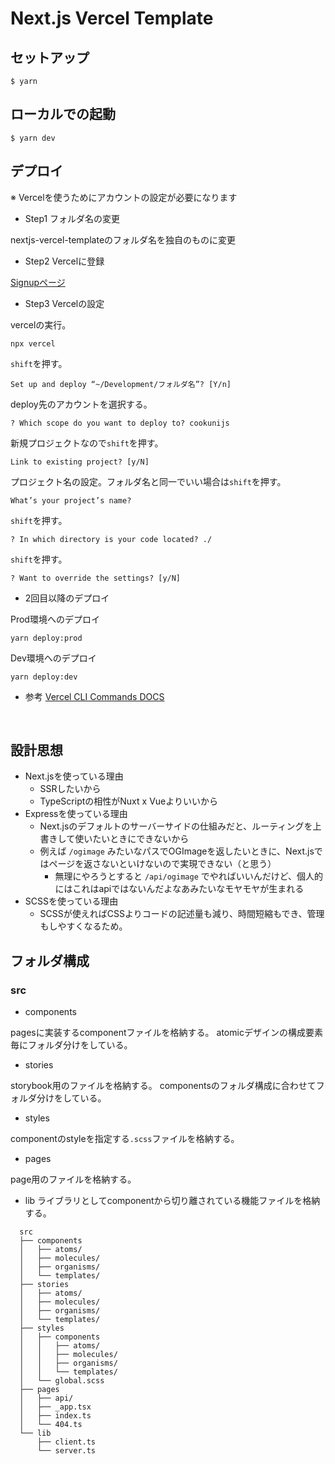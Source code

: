 # Next.js Vercel Template

## セットアップ
```
$ yarn
```


## ローカルでの起動
```
$ yarn dev
```


## デプロイ
※ Vercelを使うためにアカウントの設定が必要になります

- Step1 フォルダ名の変更

nextjs-vercel-templateのフォルダ名を独自のものに変更


- Step2 Vercelに登録

<a href="https://vercel.com/signup">Signupページ</a>


- Step3 Vercelの設定

vercelの実行。
```
npx vercel
```

`shift`を押す。
```
Set up and deploy “~/Development/フォルダ名”? [Y/n]
```

deploy先のアカウントを選択する。
```
? Which scope do you want to deploy to? cookunijs
```

新規プロジェクトなので`shift`を押す。
```
Link to existing project? [y/N]
```

プロジェクト名の設定。フォルダ名と同一でいい場合は`shift`を押す。
```
What’s your project’s name?
```

`shift`を押す。
```
? In which directory is your code located? ./
```

`shift`を押す。
```
? Want to override the settings? [y/N]
```


- 2回目以降のデプロイ

Prod環境へのデプロイ
```
yarn deploy:prod
```

Dev環境へのデプロイ
```
yarn deploy:dev
```


- 参考
<a href="https://vercel.com/docs/cli#commands">Vercel CLI Commands DOCS</a>

<br/>

## 設計思想
- Next.jsを使っている理由
  - SSRしたいから
  - TypeScriptの相性がNuxt x Vueよりいいから
- Expressを使っている理由
  - Next.jsのデフォルトのサーバーサイドの仕組みだと、ルーティングを上書きして使いたいときにできないから
  - 例えば `/ogimage` みたいなパスでOGImageを返したいときに、Next.jsではページを返さないといけないので実現できない（と思う）
    - 無理にやろうとすると `/api/ogimage` でやればいいんだけど、個人的にはこれはapiではないんだよなあみたいなモヤモヤが生まれる
- SCSSを使っている理由
  - SCSSが使えればCSSよりコードの記述量も減り、時間短縮もでき、管理もしやすくなるため。


## フォルダ構成
### src
- components

pagesに実装するcomponentファイルを格納する。
atomicデザインの構成要素毎にフォルダ分けをしている。


- stories

storybook用のファイルを格納する。
componentsのフォルダ構成に合わせてフォルダ分けをしている。


- styles

componentのstyleを指定する`.scss`ファイルを格納する。


- pages

page用のファイルを格納する。


- lib
ライブラリとしてcomponentから切り離されている機能ファイルを格納する。


```
  src
  ├── components
  │   ├── atoms/
  │   ├── molecules/
  │   ├── organisms/
  │   └── templates/
  ├── stories
  │   ├── atoms/
  │   ├── molecules/
  │   ├── organisms/
  │   └── templates/
  ├── styles
  │   ├── components
  │   │   ├── atoms/
  │   │   ├── molecules/
  │   │   ├── organisms/
  │   │   └── templates/
  │   └── global.scss
  ├── pages
  │   ├── api/
  │   ├── _app.tsx
  │   ├── index.ts
  │   └── 404.ts
  └── lib
      ├── client.ts
      └── server.ts
```
